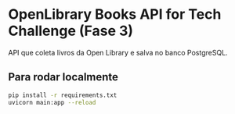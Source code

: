 # OpenLibrary Books API for Tech Challenge (Fase 3)

API que coleta livros da Open Library e salva no banco PostgreSQL.

## Para rodar localmente

```bash
pip install -r requirements.txt
uvicorn main:app --reload
